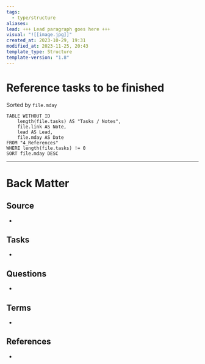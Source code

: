 ```yaml
---
tags:
  - type/structure
aliases: 
lead: +++ Lead paragraph goes here +++
visual: "![[image.jpg]]"
created_at: 2023-10-29, 19:31
modified_at: 2023-11-25, 20:43
template_type: Structure
template-version: "1.8"
---
```


# Reference tasks to be finished

<!-- Main STRUCTURE of my content -->
Sorted by `file.mday`
```dataview
TABLE WITHOUT ID
	length(file.tasks) AS "Tasks / Notes",
	file.link AS Note,
	lead AS Lead,
	file.mday AS Date
FROM "4_References" 
WHERE length(file.tasks) != 0
SORT file.mday DESC
```


---
# Back Matter
## Source
<!-- Always keep a link to the source. --> 
- 

## Tasks
<!-- What remains to be done with this note? --> 
- 

## Questions
<!-- What remains for you to consider? --> 
- 

## Terms
<!-- Links to definition pages -->
- 

## References
<!-- Links to pages not referenced in the content -->
- 

